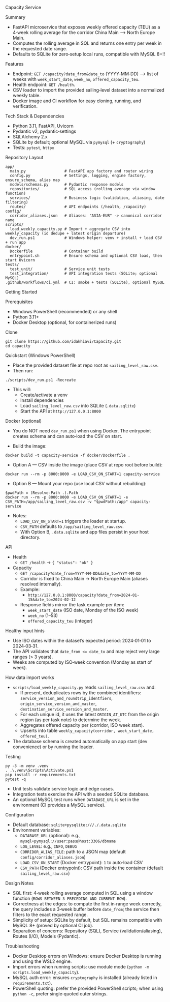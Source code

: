 Capacity Service

Summary
- FastAPI microservice that exposes weekly offered capacity (TEU) as a 4‑week rolling average for the corridor China Main --> North Europe Main.
- Computes the rolling average in SQL and returns one entry per week in the requested date range.
- Defaults to SQLite for zero‑setup local runs, compatible with MySQL 8+!!

Features
- Endpoint: `GET /capacity?date_from&date_to` (YYYY‑MM‑DD) --> list of weeks with `week_start_date`, `week_no`, `offered_capacity_teu`.
- Health endpoint: `GET /health`.
- CSV loader to import the provided sailing‑level dataset into a normalized weekly table.
- Docker image and CI workflow for easy cloning, running, and verification.

Tech Stack & Dependencies
- Python 3.11, FastAPI, Uvicorn
- Pydantic v2, pydantic‑settings
- SQLAlchemy 2.x
- SQLite by default; optional MySQL via `pymysql` (+ `cryptography`)
- Tests: `pytest`, `httpx`

Repository Layout
```
app/
  main.py                 # FastAPI app factory and router wiring
  config.py               # Settings, logging, engine factory, ensure_schema, alias map
  models/schemas.py       # Pydantic response models
  repositories/           # SQL access (rolling average via window function)
  services/               # Business logic (validation, aliasing, date filtering)
  routes/                 # API endpoints (/health, /capacity)
config/
  corridor_aliases.json   # Aliases: "ASIA-EUR" -> canonical corridor name
scripts/
  load_weekly_capacity.py # Import + aggregate CSV into weekly_capacity (id dedupe + latest origin departure)
  dev_run.ps1             # Windows helper: venv + install + load CSV + run app
docker/
  Dockerfile              # Container build
  entrypoint.sh           # Ensure schema and optional CSV load, then start Uvicorn
tests/
  test_unit/              # Service unit tests
  test_integration/       # API integration tests (SQLite; optional MySQL)
.github/workflows/ci.yml  # CI: smoke + tests (SQLite), optional MySQL
```

Getting Started

Prerequisites
- Windows PowerShell (recommended) or any shell
- Python 3.11+
- Docker Desktop (optional, for containerized runs)

Clone
```
git clone https://github.com/idakhiavi/Capacity.git
cd capacity
```

Quickstart (Windows PowerShell)
- Place the provided dataset file at repo root as `sailing_level_raw.csv`.
- Then run:
```
./scripts/dev_run.ps1 -Recreate
```
- This will:
  - Create/activate a venv
  - Install dependencies
  - Load `sailing_level_raw.csv` into SQLite (`.data.sqlite`)
  - Start the API at `http://127.0.0.1:8000`

Docker (optional)
- You do NOT need `dev_run.ps1` when using Docker. The entrypoint creates schema and can auto‑load the CSV on start.

- Build the image:
```
docker build -t capacity-service -f docker/Dockerfile .
```

- Option A — CSV inside the image (place CSV at repo root before build):
```
docker run --rm -p 8000:8000 -e LOAD_CSV_ON_START=1 capacity-service
```

- Option B — Mount your repo (use local CSV without rebuilding):
```
$pwdPath = (Resolve-Path .).Path
docker run --rm -p 8000:8000 -e LOAD_CSV_ON_START=1 -e CSV_PATH=/app/sailing_level_raw.csv -v "$pwdPath:/app" capacity-service
```

- Notes:
  - `LOAD_CSV_ON_START=1` triggers the loader at startup.
  - `CSV_PATH` defaults to `/app/sailing_level_raw.csv`.
  - With Option B, `.data.sqlite` and app files persist in your host directory.

API
- Health
  - `GET /health` -> `{ "status": "ok" }`
- Capacity
  - `GET /capacity?date_from=YYYY-MM-DD&date_to=YYYY-MM-DD`
  - Corridor is fixed to China Main -> North Europe Main (aliases resolved internally).
  - Example:
    - `http://127.0.0.1:8000/capacity?date_from=2024-01-15&date_to=2024-02-12`
  - Response fields mirror the task example per item:
    - `week_start_date` (ISO date, Monday of the ISO week)
    - `week_no` (1–53)
    - `offered_capacity_teu` (integer)

Healthy input hints
- Use ISO dates within the dataset’s expected period: 2024‑01‑01 to 2024‑03‑31.
- The API validates that `date_from <= date_to` and may reject very large ranges (> 3 years).
- Weeks are computed by ISO‑week convention (Monday as start of week).

How data import works
- `scripts/load_weekly_capacity.py` reads `sailing_level_raw.csv` and:
  - If present, deduplicates rows by the combined identifiers:
    `service_version_and_roundtrip_identfiers`, `origin_service_version_and_master`, `destination_service_version_and_master`.
  - For each unique id, it uses the latest `ORIGIN_AT_UTC` from the origin region (as per task note) to determine the week.
  - Aggregates offered capacity per (corridor, ISO week start).
  - Upserts into table `weekly_capacity(corridor, week_start_date, offered_teu)`.
- The database schema is created automatically on app start (dev convenience) or by running the loader.

Testing
```
py -3 -m venv .venv
. .\.venv\Scripts\Activate.ps1
pip install -r requirements.txt
pytest -q
```
- Unit tests validate service logic and edge cases.
- Integration tests exercise the API with a seeded SQLite database.
- An optional MySQL test runs when `DATABASE_URL` is set in the environment (CI provides a MySQL service).

Configuration
- Default database: `sqlite+pysqlite:///./.data.sqlite`
- Environment variables:
  - `DATABASE_URL` (optional): e.g., `mysql+pymysql://user:pass@host:3306/dbname`
  - `LOG_LEVEL`: e.g., `INFO`, `DEBUG`
  - `CORRIDOR_ALIAS_FILE`: path to a JSON map (default `config/corridor_aliases.json`)
  - `LOAD_CSV_ON_START` (Docker entrypoint): `1` to auto‑load CSV
  - `CSV_PATH` (Docker entrypoint): CSV path inside the container (default `sailing_level_raw.csv`)

Design Notes
- SQL first: 4‑week rolling average computed in SQL using a window function (`ROWS BETWEEN 3 PRECEDING AND CURRENT ROW`).
- Correctness at the edges: to compute the first in‑range week correctly, the query includes a 3‑week buffer before `date_from`; the service then filters to the exact requested range.
- Simplicity of setup: SQLite by default, but SQL remains compatible with MySQL 8+ (proved by optional CI job).
- Separation of concerns: Repository (SQL), Service (validation/aliasing), Routes (I/O), Models (Pydantic).

Troubleshooting
- Docker Desktop errors on Windows: ensure Docker Desktop is running and using the WSL2 engine.
- Import errors when running scripts: use module mode (`python -m scripts.load_weekly_capacity`).
- MySQL auth error: ensures `cryptography` is installed (already listed in `requirements.txt`).
- PowerShell quoting: prefer the provided PowerShell scripts; when using `python -c`, prefer single‑quoted outer strings.

